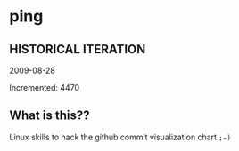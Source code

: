 # ping

## HISTORICAL ITERATION
2009-08-28

Incremented: 4470

## What is this?? 
Linux skills to hack the github commit visualization chart `;-)`
